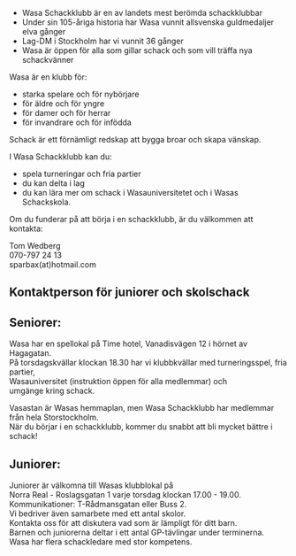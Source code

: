 * Wasa Schackklubb är en av landets mest berömda schackklubbar
* Under sin 105-åriga historia har Wasa vunnit allsvenska guldmedaljer elva gånger
* Lag-DM i Stockholm har vi vunnit 36 gånger
* Wasa är öppen för alla som gillar schack och som vill träffa nya schackvänner

Wasa är en klubb för: 
* starka spelare och för nybörjare
* för äldre och för yngre
* för damer och för herrar
* för invandrare och för infödda

Schack är ett förnämligt redskap att bygga broar och skapa vänskap.

I Wasa Schackklubb kan du:
* spela turneringar och fria partier
* du kan delta i lag
* du kan lära mer om schack i Wasauniversitetet och i Wasas Schackskola.

Om du funderar på att börja i en schackklubb, är du välkommen att kontakta:

Tom Wedberg  
070-797 24 13  
sparbax(at)hotmail.com  

## Kontaktperson för juniorer och skolschack

## Seniorer:
Wasa har en spellokal på Time hotel, Vanadisvägen 12 i hörnet av Hagagatan.  
På torsdagskvällar klockan 18.30 har vi klubbkvällar med turneringsspel, fria partier,  
Wasauniversitet (instruktion öppen för alla medlemmar) och  
umgänge kring schack.  

Vasastan är Wasas hemmaplan, men Wasa Schackklubb har medlemmar från hela Storstockholm.  
När du börjar i en schackklubb, kommer du snabbt att bli mycket bättre i schack!  

## Juniorer:
Juniorer är välkomna till Wasas klubblokal på  
Norra Real - Roslagsgatan 1 varje torsdag klockan 17.00 - 19.00.  
Kommunikationer: T-Rådmansgatan eller Buss 2.  
Vi bedriver även samarbete med ett antal skolor.  
Kontakta oss för att diskutera vad som är lämpligt för ditt barn.  
Barnen och juniorerna deltar i ett antal GP-tävlingar under terminerna.  
Wasa har flera schackledare med stor kompetens.  
